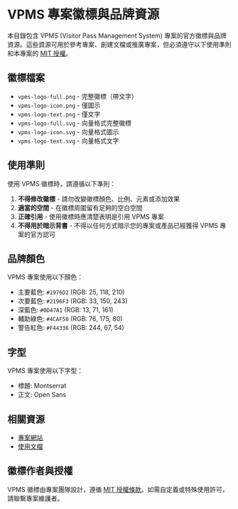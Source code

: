 # VPMS 專案徽標與品牌資源

本目錄包含 VPMS (Visitor Pass Management System) 專案的官方徽標與品牌資源。這些資源可用於參考專案、創建文檔或推廣專案，但必須遵守以下使用準則和本專案的 [MIT 授權](../../LICENSE)。

## 徽標檔案

- `vpms-logo-full.png` - 完整徽標（帶文字）
- `vpms-logo-icon.png` - 僅圖示
- `vpms-logo-text.png` - 僅文字
- `vpms-logo-full.svg` - 向量格式完整徽標
- `vpms-logo-icon.svg` - 向量格式圖示
- `vpms-logo-text.svg` - 向量格式文字

## 使用準則

使用 VPMS 徽標時，請遵循以下準則：

1. **不得修改徽標** - 請勿改變徽標顏色、比例、元素或添加效果
2. **適當的空間** - 在徽標周圍留有足夠的空白空間
3. **正確引用** - 使用徽標時應清楚表明是引用 VPMS 專案
4. **不得用於暗示背書** - 不得以任何方式暗示您的專案或產品已經獲得 VPMS 專案的官方認可

## 品牌顏色

VPMS 專案使用以下顏色：

- 主要藍色: `#1976D2` (RGB: 25, 118, 210)
- 次要藍色: `#2196F3` (RGB: 33, 150, 243)
- 深藍色: `#0D47A1` (RGB: 13, 71, 161)
- 輔助綠色: `#4CAF50` (RGB: 76, 175, 80)
- 警告紅色: `#F44336` (RGB: 244, 67, 54)

## 字型

VPMS 專案使用以下字型：

- 標題: Montserrat
- 正文: Open Sans

## 相關資源

- [專案網站](https://github.com/fredericli/vpms_twdiw)
- [使用文檔](https://github.com/fredericli/vpms_twdiw/wiki)

## 徽標作者與授權

VPMS 徽標由專案團隊設計，遵循 [MIT 授權條款](../../LICENSE)。如需自定義或特殊使用許可，請聯繫專案維護者。 